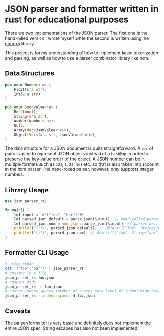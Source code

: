 # JSON parser and formatter written in rust for educational purposes

There are two implementations of the JSON parser. The first one is the hand-rolled version I wrote myself while the second is written using the [nom-rs](https://github.com/rust-bakery/nom) library.

This project is for my understanding of how to implement basic tokenization and parsing, as well as how to use a parser combinator library like nom.

## Data Structures

```rust
pub enum Number<'a> {
    Float(&'a str),
    Int(&'a str),
}

pub enum JsonValue<'a> {
    Bool(bool),
    String(&'a str),
    Number(Number<'a>),
    Null,
    Array(Vec<JsonValue<'a>>),
    Object(Vec<(&'a str, JsonValue<'a>)>),
}
```

The data structure for a JSON document is quite straightforward.
A `Vec` of pairs is used to represent JSON objects instead of a `HashMap` in order to preserve the key-value order of the object.
A JSON number can be in multiple formats such as `123`, `1.23`, `1e8` etc. so that is also taken into account in the nom parser.
The hand-rolled parser, however, only supports integer numbers.

## Library Usage

```rust
use json_parser_rs;

fn main() {
    let input = r#"{"foo": "bar"}"#;
    let parsed_json_default = parse_json(&input); // hand-rolled parser
    let parsed_json_nom = nom_json::parse_json(&input); // parser written with nom
    println!("{:?}", parsed_json_default); // Object([("foo", String("bar"))])
    println!("{:?}", parsed_json_nom); // Object([("foo", String("bar"))])
}
```

## Formatter CLI Usage

```bash
# using stdin
cat '{"foo":"bar"}' | json_parser_rs
# passing in a file
json_parser_rs foo.json
# compact mode
json_parser_rs -c foo.json
# custom indent spaces (number of spaces each level of indentation has, default is 2 spaces)
json_parser_rs --indent-spaces 4 foo.json
```

## Caveats

The parser/formatter is very basic and definitely does not implement the entire JSON spec.
String escapes has also not been implemented.
